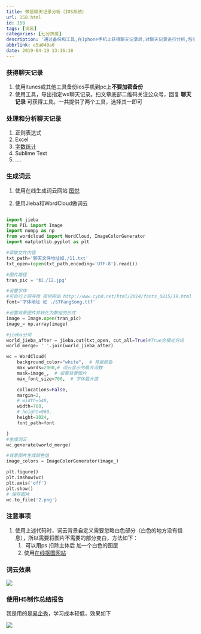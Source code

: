 ```yaml
---
title: 微信聊天记录分析（IOS系统）
url: 158.html
id: 158
tags: [词云]
categories: [七分热爱]
description: '通过备份和工具,在Iphone手机上获得聊天记录后,对聊天记录进行分析,包括词云,H5制作报告等'
abbrlink: e5a040a0
date: 2019-04-19 13:16:18
---
```


### 获得聊天记录

1.  使用itunes或其他工具备份ios手机到pc上**不要加密备份**
2.  使用工具，导出指定wx聊天记录。扫文章底部二维码关注公众号，回复 **聊天记录** 可获得工具。一共提供了两个工具，选择其一即可

### 处理和分析聊天记录

1.  正则表达式
2.  Excel
3.  [字数统计](http://www.eteste.com/)
4.  Sublime Text
5.  ....

### 生成词云

1. 使用在线生成词云网站 [图悦](http://www.picdata.cn/picdata/index.php)

2. 使用Jieba和WordCloud做词云

```python

import jieba
from PIL import Image
import numpy as np
from wordcloud import WordCloud, ImageColorGenerator
import matplotlib.pyplot as plt

#读取文件内容
txt_path='聊天文件地址如./11.txt'
txt_open=(open(txt_path,encoding='UTF-8').read())

#图片路径
tran_pic = '如./12.jpg'

#设置字体
#可自行上网寻找 提供网站 http://www.cyhd.net/html/2014/fonts_0815/19.html
font='字体地址 如 ./STFangSong.ttf'

#设置背景图片并转化为数组的形式
image = Image.open(tran_pic)
image_= np.array(image)

#jieba分词
world_jieba_after = jieba.cut(txt_open, cut_all=True)#True全模式分词
world_merge= ' '.join(world_jieba_after)

wc = WordCloud(
    background_color="white",  # 背景颜色
    max_words=2000,# 词云显示的最大词数
    mask=image_,  # 设置背景图片
    max_font_size=700,  # 字体最大值

    collocations=False,
    margin=2,
    # width=540,
    width=768,
    # height=960,
    height=1024,
    font_path=font

)
#生成词云
wc.generate(world_merge)

#背景图片生成颜色值
image_colors = ImageColorGenerator(image_)

plt.figure()
plt.imshow(wc)
plt.axis('off')
plt.show()
# 保存图片
wc.to_file('2.png')

```

### 注意事项

1.  使用上述代码时，词云背景自定义需要忽略白色部分（白色的地方没有信息），所以需要将图片不需要的部分变白，方法如下：
    1.   可以用ps 扣除主体后 加一个白色的图层
    2.  使用[在线抠图网站](https://www.gaoding.com/clip?id=30840600)

### 词云效果

![](http://qiniu.dcts.top/%E5%BE%AE%E4%BF%A1%E8%AF%8D%E4%BA%91%E5%9B%BE%E7%89%87.png)

### 使用H5制作总结报告

我是用的是[易企秀]([http://www.eqxiu.com](http://www.eqxiu.com/))，学习成本较低，效果如下

![](http://qiniu.dcts.top/H5%E4%BA%8C%E7%BB%B4%E7%A0%81.jpg)

